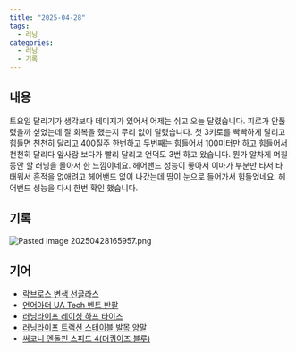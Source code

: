 ```yaml
---
title: "2025-04-28"
tags:
  - 러닝
categories:
  - 러닝
  - 기록
---
```

## 내용
토요일 달리기가 생각보다 데미지가 있어서 어제는 쉬고 오늘 달렸습니다.
피로가 안풀렸을까 싶었는데 잘 회복을 했는지 무리 없이 달렸습니다. 첫 3키로를 빡빡하게 달리고 힘들면 천천히 달리고 400질주 한번하고 두번째는 힘들어서 100미터만 하고 힘들어서 천천히 달리다 앞사람 보다가 빨리 달리고 언덕도 3번 하고 왔습니다.
뭔가 알차게 며칠 동안 할 러닝을 몰아서 한 느낌이네요.
헤어밴드 성능이 좋아서 이마가 부분만 타서 타 태워서 흔적을 없애려고 헤어밴드 없이 나갔는데 땀이 눈으로 들어가서 힘들었네요. 헤어밴드 성능을 다시 한번 확인 했습니다.
## 기록
![Pasted image 20250428165957.png](/images/Pasted%20image%2020250428165957.png)
## 기어
- [락브로스 변색 선글라스](/posts/락브로스-변색-선글라스)
- [언어아더 UA Tech 벤트 반팔](/posts/언어아더-ua-tech-벤트-반팔)
- [러닝라이프 레이싱 하프 타이즈](/posts/러닝라이프-레이싱-하프-타이즈)
- [러닝라이프 트랙션 스테이블 발목 양말](/posts/러닝라이프-트랙션-스테이블-발목-양말)
- [써코니 엔돌핀 스피드 4(더쿼이즈 블루)](/posts/써코니-엔돌핀-스피드-4(더쿼이즈-블루))

